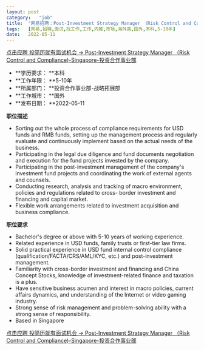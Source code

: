 ```yaml
---
layout:	post
category:	"job"
title:	"网易招聘：Post-Investment Strategy Manager （Risk Control and Compliance)-Singapore-投资合作事业部-市场-海外类-国外本科5-10年"
tags:	[网易,招聘,面试,找工作,工作,内推,市场,海外类,国外,本科,5-10年]
date:	2022-05-11
---
```


[点击应聘 投简历就有面试机会 -> Post-Investment Strategy Manager （Risk Control and Compliance)-Singapore-投资合作事业部](http://mobile.bole.netease.com/bole/boleDetail?id=39847&employeeId=346f03c3cda5f04c&key=all)



- **学历要求： **本科
- **工作年限： **5-10年
- **所属部门： **投资合作事业部-战略拓展部
- **工作城市： **国外
- **发布日期： **2022-05-11



**职位描述**
- Sorting out the whole process of compliance requirements for USD funds and RMB funds, setting up the management process and regularly evaluate and continuously implement based on the actual needs of the business.
- Participating in the legal due diligence and fund documents negotiation and execution for the fund projects invested by the company.
- Participating in the post-investment management of the company's investment fund projects and coordinating the work of external agents and counsels.
- Conducting research, analysis and tracking of macro environment, policies and regulations related to cross- border investment and financing and capital market.
- Flexible work arrangements related to investment acquisition and business compliance.





**职位要求**
- Bachelor's degree or above with 5-10 years of working experience.
- Related experience in USD funds, family trusts or first-tier law firms.
- Solid practical experience in USD fund internal control compliance (qualification/FACTA/CRS/AML/KYC, etc.) and post-investment management.
- Familiarity with cross-border investment and financing and China Concept Stocks, knowledge of investment-related finance and taxation is a plus.
- Have sensitive business acumen and interest in macro policies, current affairs dynamics, and understanding of the Internet or video gaming industry.
- Strong sense of risk management and problem-solving ability with a strong sense of responsibility.
- Based in Singapore



[点击应聘 投简历就有面试机会 -> Post-Investment Strategy Manager （Risk Control and Compliance)-Singapore-投资合作事业部](http://mobile.bole.netease.com/bole/boleDetail?id=39847&employeeId=346f03c3cda5f04c&key=all)